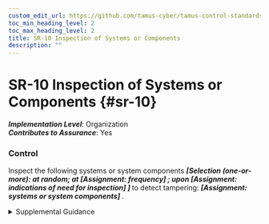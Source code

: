 ```yaml
---
custom_edit_url: https://github.com/tamus-cyber/tamus-control-standards/tree/main/content/tamus.edu/TAMUS_profile.xml
toc_min_heading_level: 2
toc_max_heading_level: 2
title: SR-10 Inspection of Systems or Components
description: ""
---
```


# SR-10 Inspection of Systems or Components {#sr-10}

_**Implementation Level**_: Organization\
_**Contributes to Assurance**_: Yes

### Control

Inspect the following systems or system components <strong title="sr-10_odp.02"> <em>[Selection (one-or-more): at random; at <strong title="sr-10_odp.03"> <em>[Assignment: frequency]</em> </strong>; upon <strong title="sr-10_odp.04"> <em>[Assignment: indications of need for inspection]</em> </strong>]</em> </strong> to detect tampering: <strong title="sr-10_odp.01"> <em>[Assignment: systems or system components]</em> </strong>.


<details><summary>Supplemental Guidance</summary>The inspection of systems or systems components for tamper resistance and detection addresses physical and logical tampering and is applied to systems and system components removed from organization-controlled areas. Indications of a need for inspection include changes in packaging, specifications, factory location, or entity in which the part is purchased, and when individuals return from travel to high-risk locations.</details>
